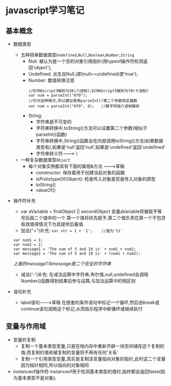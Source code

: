 # javascript学习笔记

## 基本概念
- 数据类型
	- 五种简单数据类型`Undefined`,`Null`,`Boolean`,`Number`,`String`
		- Null: 被认为是一个空的对象引用指针(用typeof操作符检测返回'object');
		- Undefined: 派生自Null,(即(null==undefined)使'true');
		- Number: 数值转换注意
			```
			//ECMAScript3解析为56(八进制);ECMAScript5解析为70(十进制)
			var num = parseInt("070");
			//针对这种情况,所以建议使用parseInt()第二个参数规定基数
			var num = parseInt("070", 8);	//数字将按八进制解析
			```
		- String: 
			- 字符串是不可变的
			- 字符串转换中,toString()方法可以设置第二个参数(相似于parseInt()函数)
			- 字符串转换中,String()函数会在内部调用toString()方法(如果数据类型有),如果是'null'返回'null',如果是'undefined'返回'undefined'
			- 字符串转义符---> \
	- 一种复杂数据类型`Object`
		- 每个对象实例都具有下面的属相&方法 --->草稿
			- constructor: 保存着用于创建当前对象的函数
			- isPrototypeOf(Object): 检查传入对象是否是传入对象的原型
			- toString()
			- valueOf()

- 操作符补充
	- var aVariable = firstObject || secondObject
		变量aVariable将被赋予等号后面二个值中的一个.第一个值将优先赋予,第二个值负责在第一个不包含有效值得情况下为其提供后备值.
	- 加法("+")补充: `var str = 1 + '1';	//值为'11'`
	```
	var num1 = 1;
	var num2 = 2;
	var message1 = 'The sum of 5 and 10 is' + num1 + num2;
	var message2 = 'The sum of 5 and 10 is' + (num1 + num2);
	```
	_上面的message1与message是二个完全的字符串_
	- 减法('-')补充: 在减法运算中字符串,布尔值,null,undefined会调用Number()函数得到结果后参与运算,与加法运算中的相区别

- 语句补充
	- label语句--->草稿
		在嵌套的条件语句中标记一个循环,然后由break或continue语句调用这个标记,从而指示程序中断循环或继续执行

## 变量与作用域

- 变量的复制
	- 复制一个基本类型变量,只是在栈内存中重新开辟一块空间储存这个复制的值;而复制的值和被复制的变量将不再有任何'关系'
	- 复制一个引用类型变量,其实是复制该变量指向对象的指针,此时这二个变量因为指针相同,所以指向的对象相同
- instanceof操作符
	instanceof用于检测基本类型的值时,始终都会返回false(因为基本类型不是对象);

